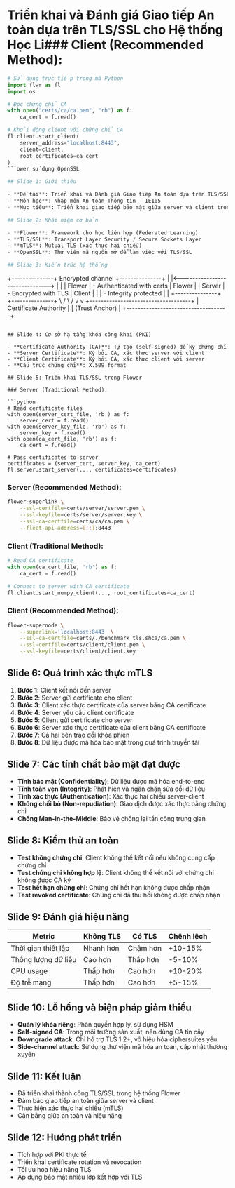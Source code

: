 # Triển khai và Đánh giá Giao tiếp An toàn dựa trên TLS/SSL cho Hệ thống Học Li### Client (Recommended Method):

```python
# Sử dụng trực tiếp trong mã Python
import flwr as fl
import os

# Đọc chứng chỉ CA
with open("certs/ca/ca.pem", "rb") as f:
    ca_cert = f.read()

# Khởi động client với chứng chỉ CA
fl.client.start_client(
    server_address="localhost:8443",
    client=client,
    root_certificates=ca_cert
)
```ower sử dụng OpenSSL

## Slide 1: Giới thiệu

- **Đề tài**: Triển khai và Đánh giá Giao tiếp An toàn dựa trên TLS/SSL cho Hệ thống Học Liên Hợp Flower sử dụng OpenSSL
- **Môn học**: Nhập môn An toàn Thông tin - IE105
- **Mục tiêu**: Triển khai giao tiếp bảo mật giữa server và client trong hệ thống học liên hợp Flower

## Slide 2: Khái niệm cơ bản

- **Flower**: Framework cho học liên hợp (Federated Learning)
- **TLS/SSL**: Transport Layer Security / Secure Sockets Layer
- **mTLS**: Mutual TLS (xác thực hai chiều)
- **OpenSSL**: Thư viện mã nguồn mở để làm việc với TLS/SSL

## Slide 3: Kiến trúc hệ thống

```
+---------------+        Encrypted channel         +---------------+
|               |<------------------------------>  |               |
|  Flower       |  - Authenticated with certs      |  Flower       |
|  Server       |  - Encrypted with TLS            |  Client       |
|               |  - Integrity protected           |               |
+---------------+                                  +---------------+
                \                                 /
                 \                               /
                  v                             v
           +------------------------------------+
           |         Certificate Authority      |
           |         (Trust Anchor)            |
           +------------------------------------+
```

## Slide 4: Cơ sở hạ tầng khóa công khai (PKI)

- **Certificate Authority (CA)**: Tự tạo (self-signed) để ký chứng chỉ
- **Server Certificate**: Ký bởi CA, xác thực server với client
- **Client Certificate**: Ký bởi CA, xác thực client với server
- **Cấu trúc chứng chỉ**: X.509 format

## Slide 5: Triển khai TLS/SSL trong Flower

### Server (Traditional Method):

```python
# Read certificate files
with open(server_cert_file, 'rb') as f:
    server_cert = f.read()
with open(server_key_file, 'rb') as f:
    server_key = f.read()
with open(ca_cert_file, 'rb') as f:
    ca_cert = f.read()

# Pass certificates to server
certificates = (server_cert, server_key, ca_cert)
fl.server.start_server(..., certificates=certificates)
```

### Server (Recommended Method):

```bash
flower-superlink \
    --ssl-certfile=certs/server/server.pem \
    --ssl-keyfile=certs/server/server.key \
    --ssl-ca-certfile=certs/ca/ca.pem \
    --fleet-api-address=[::]:8443
```

### Client (Traditional Method):

```python
# Read CA certificate
with open(ca_cert_file, 'rb') as f:
    ca_cert = f.read()

# Connect to server with CA certificate
fl.client.start_numpy_client(..., root_certificates=ca_cert)
```

### Client (Recommended Method):

```bash
flower-supernode \
    --superlink='localhost:8443' \
    --ssl-ca-certfile=certs/./benchmark_tls.shca/ca.pem \
    --ssl-certfile=certs/client/client.pem \
    --ssl-keyfile=certs/client/client.key
```

## Slide 6: Quá trình xác thực mTLS

1. **Bước 1**: Client kết nối đến server
2. **Bước 2**: Server gửi certificate cho client
3. **Bước 3**: Client xác thực certificate của server bằng CA certificate
4. **Bước 4**: Server yêu cầu client certificate
5. **Bước 5**: Client gửi certificate cho server
6. **Bước 6**: Server xác thực certificate của client bằng CA certificate
7. **Bước 7**: Cả hai bên trao đổi khóa phiên
8. **Bước 8**: Dữ liệu được mã hóa bảo mật trong quá trình truyền tải

## Slide 7: Các tính chất bảo mật đạt được

- **Tính bảo mật (Confidentiality)**: Dữ liệu được mã hóa end-to-end
- **Tính toàn vẹn (Integrity)**: Phát hiện và ngăn chặn sửa đổi dữ liệu
- **Tính xác thực (Authentication)**: Xác thực hai chiều server-client
- **Không chối bỏ (Non-repudiation)**: Giao dịch được xác thực bằng chứng chỉ
- **Chống Man-in-the-Middle**: Bảo vệ chống lại tấn công trung gian

## Slide 8: Kiểm thử an toàn

- **Test không chứng chỉ**: Client không thể kết nối nếu không cung cấp chứng chỉ
- **Test chứng chỉ không hợp lệ**: Client không thể kết nối với chứng chỉ không được CA ký
- **Test hết hạn chứng chỉ**: Chứng chỉ hết hạn không được chấp nhận
- **Test revoked certificate**: Chứng chỉ đã thu hồi không được chấp nhận

## Slide 9: Đánh giá hiệu năng

| Metric                | Không TLS    | Có TLS       | Chênh lệch    |
|-----------------------|--------------|--------------|---------------|
| Thời gian thiết lập   | Nhanh hơn    | Chậm hơn     | +10-15%       |
| Thông lượng dữ liệu   | Cao hơn      | Thấp hơn     | -5-10%        |
| CPU usage             | Thấp hơn     | Cao hơn      | +10-20%       |
| Độ trễ mạng           | Thấp hơn     | Cao hơn      | +5-15%        |

## Slide 10: Lỗ hổng và biện pháp giảm thiểu

- **Quản lý khóa riêng**: Phân quyền hợp lý, sử dụng HSM
- **Self-signed CA**: Trong môi trường sản xuất, nên dùng CA tin cậy
- **Downgrade attack**: Chỉ hỗ trợ TLS 1.2+, vô hiệu hóa ciphersuites yếu
- **Side-channel attack**: Sử dụng thư viện mã hóa an toàn, cập nhật thường xuyên

## Slide 11: Kết luận

- Đã triển khai thành công TLS/SSL trong hệ thống Flower
- Đảm bảo giao tiếp an toàn giữa server và client
- Thực hiện xác thực hai chiều (mTLS)
- Cân bằng giữa an toàn và hiệu năng

## Slide 12: Hướng phát triển

- Tích hợp với PKI thực tế
- Triển khai certificate rotation và revocation
- Tối ưu hóa hiệu năng TLS
- Áp dụng bảo mật nhiều lớp kết hợp với TLS
